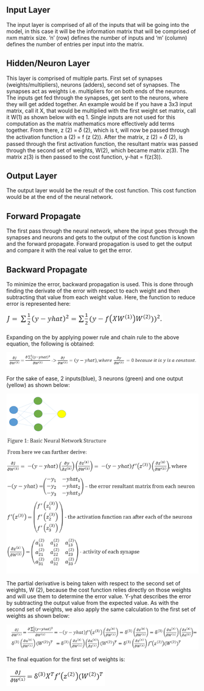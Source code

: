## Input Layer

The input layer is comprised of all of the inputs that will be going into the model, in this case it will be the information matrix that will be comprised of nxm matrix size. ‘n’ (row) defines the number of inputs and ‘m’ (column) defines the number of entries per input into the matrix. 

## Hidden/Neuron Layer 

This layer is comprised of multiple parts. First set of synapses (weights/multipliers), neurons (adders), second set of synapses. The synapses act as weights i.e. multipliers for on both ends of the neurons. The inputs get fed through the synapses, get sent to the neurons, where they will get added together. An example would be if you have a 3x3 input matrix, call it X, that would be multiplied with the first weight set matrix, call it W(1) as shown below with eq 1. Single inputs are not used for this computation as the matrix mathematics more effectively add terms together. From there, z (2) = 𝛿 (2), which is t, will now be passed through the activation function a (2) = f (z (2)). After the matrix, z (2) = 𝛿 (2), is passed through the first activation function, the resultant matrix was passed through the second set of weights, W(2), which became matrix z(3). The matrix z(3) is then passed to the cost function, y-hat = f(z(3)). 


## Output Layer
The output layer would be the result of the cost function. This cost function would be at the end of the neural network. 

## Forward Propagate

The first pass through the neural network, where the input goes through the synapses and neurons and gets to the output of the cost function is known and the forward propagate. Forward propagation is used to get the output and compare it with the real value to get the error. 

## Backward Propagate

To minimize the error, backward propagation is used. This is done through finding the derivate of the error with respect to each weight and then subtracting that value from each weight value. Here, the function to reduce error is represented here: 

![alt text](/Report_1/Project_related_Background_and_Research_Review/equation1.PNG) 

Expanding on the by applying power rule and chain rule to the above equation, the following is obtained:

![alt text](/Report_1/Project_related_Background_and_Research_Review/equation2.PNG)

For the sake of ease, 2 inputs(blue), 3 neurons (green) and one output (yellow) as shown below:

![alt text](/Report_1/Project_related_Background_and_Research_Review/neural_network_derivation_fixed.PNG)


The partial derivative is being taken with respect to the second set of weights, W (2), because the cost function relies directly on those weights and will use them to determine the error value. Y-yhat describes the error by subtracting the output value from the expected value. As with the second set of weights, we also apply the same calculation to the first set of weights as shown below:
 
 ![alt text](/Report_1/Project_related_Background_and_Research_Review/equation3.PNG) 


The final equation for the first set of weights is: 

![alt text](/Report_1/Project_related_Background_and_Research_Review/equation4.PNG) 
